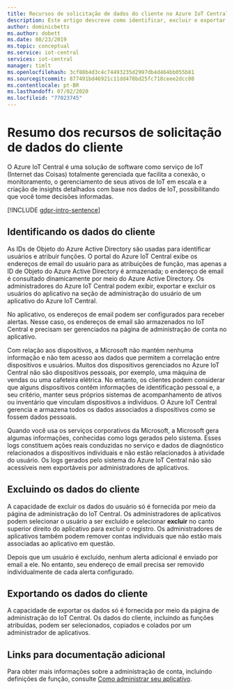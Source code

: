 ```yaml
---
title: Recursos de solicitação de dados do cliente no Azure IoT Central | Microsoft Docs
description: Este artigo descreve como identificar, excluir e exportar dados do cliente no aplicativo IoT Central do Azure.
author: dominicbetts
ms.author: dobett
ms.date: 08/23/2019
ms.topic: conceptual
ms.service: iot-central
services: iot-central
manager: timlt
ms.openlocfilehash: 3cf88b4d3c4c74493235d2997db4d464bb055b81
ms.sourcegitcommit: 877491bd46921c11dd478bd25fc718ceee2dcc08
ms.contentlocale: pt-BR
ms.lasthandoff: 07/02/2020
ms.locfileid: "77023745"
---
```

# <a name="summary-of-customer-data-request-features"></a>Resumo dos recursos de solicitação de dados do cliente

O Azure IoT Central é uma solução de software como serviço de IoT (Internet das Coisas) totalmente gerenciada que facilita a conexão, o monitoramento, o gerenciamento de seus ativos de IoT em escala e a criação de insights detalhados com base nos dados de IoT, possibilitando que você tome decisões informadas.

[!INCLUDE [gdpr-intro-sentence](../../../includes/gdpr-intro-sentence.md)]

## <a name="identifying-customer-data"></a>Identificando os dados do cliente

As IDs de Objeto do Azure Active Directory são usadas para identificar usuários e atribuir funções. O portal do Azure IoT Central exibe os endereços de email do usuário para as atribuições de função, mas apenas a ID de Objeto do Azure Active Directory é armazenada; o endereço de email é consultado dinamicamente por meio do Azure Active Directory. Os administradores do Azure IoT Central podem exibir, exportar e excluir os usuários do aplicativo na seção de administração do usuário de um aplicativo do Azure IoT Central.

No aplicativo, os endereços de email podem ser configurados para receber alertas. Nesse caso, os endereços de email são armazenados no IoT Central e precisam ser gerenciados na página de administração de conta no aplicativo.

Com relação aos dispositivos, a Microsoft não mantém nenhuma informação e não tem acesso aos dados que permitem a correlação entre dispositivos e usuários. Muitos dos dispositivos gerenciados no Azure IoT Central não são dispositivos pessoais, por exemplo, uma máquina de vendas ou uma cafeteira elétrica. No entanto, os clientes podem considerar que alguns dispositivos contêm informações de identificação pessoal e, a seu critério, manter seus próprios sistemas de acompanhamento de ativos ou inventário que vinculam dispositivos a indivíduos. O Azure IoT Central gerencia e armazena todos os dados associados a dispositivos como se fossem dados pessoais.

Quando você usa os serviços corporativos da Microsoft, a Microsoft gera algumas informações, conhecidas como logs gerados pelo sistema. Esses logs constituem ações reais conduzidas no serviço e dados de diagnóstico relacionados a dispositivos individuais e não estão relacionados à atividade do usuário. Os logs gerados pelo sistema do Azure IoT Central não são acessíveis nem exportáveis por administradores de aplicativos.

## <a name="deleting-customer-data"></a>Excluindo os dados do cliente

A capacidade de excluir os dados do usuário só é fornecida por meio da página de administração do IoT Central. Os administradores de aplicativos podem selecionar o usuário a ser excluído e selecionar **excluir** no canto superior direito do aplicativo para excluir o registro. Os administradores de aplicativos também podem remover contas individuais que não estão mais associadas ao aplicativo em questão.

Depois que um usuário é excluído, nenhum alerta adicional é enviado por email a ele. No entanto, seu endereço de email precisa ser removido individualmente de cada alerta configurado.

## <a name="exporting-customer-data"></a>Exportando os dados do cliente

A capacidade de exportar os dados só é fornecida por meio da página de administração do IoT Central. Os dados do cliente, incluindo as funções atribuídas, podem ser selecionados, copiados e colados por um administrador de aplicativos.

## <a name="links-to-additional-documentation"></a>Links para documentação adicional

Para obter mais informações sobre a administração de conta, incluindo definições de função, consulte [Como administrar seu aplicativo](howto-administer.md).
